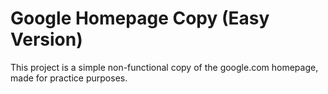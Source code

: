 # Google Homepage Copy (Easy Version)
This project is a simple non-functional copy of the google.com homepage, made for practice purposes.
